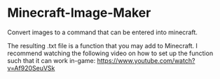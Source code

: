 # Minecraft-Image-Maker
Convert images to a command that can be entered into minecraft.

The resulting .txt file is a function that you may add to Minecraft. 
I recommend watching the following video on how to set up the 
function such that it can work in-game:
https://www.youtube.com/watch?v=Af920SeuVSk
